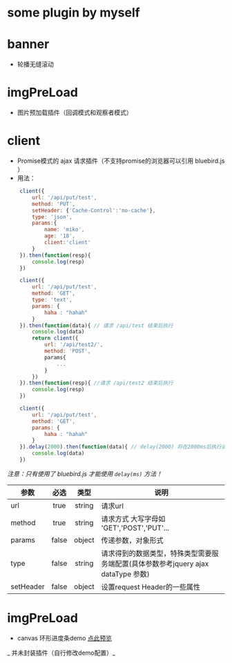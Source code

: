 # some plugin by myself

# banner

+ 轮播无缝滚动

# imgPreLoad

+ 图片预加载插件（回调模式和观察者模式）

# client

+ Promise模式的 ajax 请求插件（不支持promise的浏览器可以引用 bluebird.js ）
+ 用法：

```javascript
	client({
		url: '/api/put/test',
		method: 'PUT',
		setHeader: {'Cache-Control':'no-cache'},
		type: 'json',
		params:{
			name: 'miko',
			age: '18',
			client:'client'
		}
	}).then(function(resp){ 
		console.log(resp)
	})

	client({
		url: '/api/put/test',
		method: 'GET',
		type: 'text',
		params: {
			haha : "hahah"
		}
	}).then(function(data){ // 请求 /api/test 结束后执行
		console.log(data)  
		return client({    
			url: '/api/test2/',
			method: 'POST',
			params{
				...
			}
		})
	}).then(function(resp){ //请求 /api/test2 结束后执行
		console.log(resp) 
	})

	client({ 
		url: '/api/put/test',
		method: 'GET',
		params: {
			haha : "hahah"
		}
	}).delay(2000).then(function(data){ // delay(2000) 将在2000ms后执行请求，并在请求结束后执行 console.log
		console.log(data)
	})
```

_注意：只有使用了 bluebird.js 才能使用 `delay(ms)` 方法！_

| 参数      |  必选  | 类型   |                  说明                      |
| --------- |:------:|:------:| ------------------------------------------ |
| url       | true   | string | 请求url                                    |
| method    | true   | string | 请求方式 大写字母如 'GET','POST','PUT'...  |
| params    | false  | object | 传递参数，对象形式                         |
| type      | false  | string | 请求得到的数据类型，特殊类型需要服务端配置(具体参数参考jquery ajax dataType 参数) |
| setHeader | false  | object | 设置request Header的一些属性               |

# imgPreLoad

+ canvas 环形进度条demo  <a href="http://mikoshu.me/plugin/canvas-progress/index.html" target='_blank' >点此预览</a>

_ 并未封装插件（自行修改demo配置）_